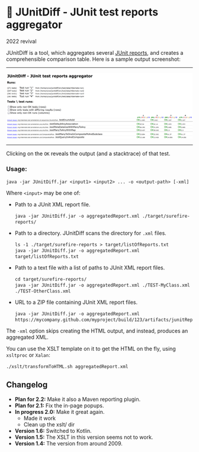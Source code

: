 
🥪 JUnitDiff - JUnit test reports aggregator
==========================================================
2022 revival

JUnitDiff is a tool, which aggregates several
[JUnit reports](https://howtodoinjava.com/junit5/xml-reports/), 
and creates a comprehensible comparison table.
Here is a sample output screenshot:

---

![JUnitDiff JUnit aggregated sample report](docs/screenshot-htmlReport.png)

---

Clicking on the `OK` reveals the output (and a stacktrace) of that test.


### Usage:

```
java -jar JUnitDiff.jar <input1> <input2> ... -o <output-path> [-xml]
```

Where `<input>` may be one of:

* Path to a JUnit XML report file.

      java -jar JUnitDiff.jar -o aggregatedReport.xml ./target/surefire-reports/
 
* Path to a directory. JUnitDiff scans the directory for `.xml` files.

      ls -1 ./target/surefire-reports > target/listOfReports.txt
      java -jar JUnitDiff.jar -o aggregatedReport.xml target/listOfReports.txt

* Path to a text file with a list of paths to JUnit XML report files.

      cd target/surefire-reports/
      java -jar JUnitDiff.jar -o aggregatedReport.xml ./TEST-MyClass.xml ./TEST-OtherClass.xml

* URL to a ZIP file containing JUnit XML report files.

      java -jar JUnitDiff.jar -o aggregatedReport.xml https://mycompany.github.com/myproject/build/123/artifacts/junitReports.zip

The `-xml` option skips creating the HTML output, and instead, produces an aggregated XML.

You can use the XSLT template on it to get the HTML on the fly, using `xsltproc` or `Xalan`:
```
./xslt/transformToHTML.sh aggregatedReport.xml
```

## Changelog

* **Plan for 2.2:** Make it also a Maven reporting plugin. 
* **Plan for 2.1:** Fix the in-page popups. 
* **In progress 2.0:** Make it great again.
  * Made it work
  * Clean up the xslt/ dir
* **Version 1.6:** Switched to Kotlin.
* **Version 1.5:** The XSLT in this version seems not to work.
* **Version 1.4:** The version from around 2009.
